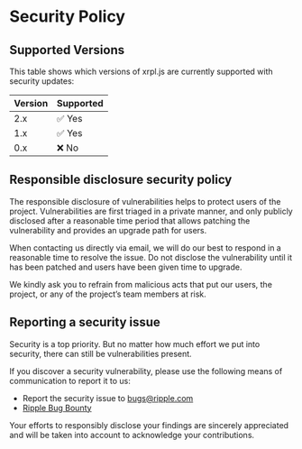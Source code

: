 # Security Policy

## Supported Versions

This table shows which versions of xrpl.js are currently supported with security updates:

| Version | Supported              |
| ------- | ---------------------- |
| 2.x     | :white_check_mark: Yes |
| 1.x     | :white_check_mark: Yes |
| 0.x     | :x:                No  |

## Responsible disclosure security policy

The responsible disclosure of vulnerabilities helps to protect users of the project. Vulnerabilities are first triaged in a private manner, and only publicly disclosed after a reasonable time period that allows patching the vulnerability and provides an upgrade path for users.

When contacting us directly via email, we will do our best to respond in a reasonable time to resolve the issue. Do not disclose the vulnerability until it has been patched and users have been given time to upgrade.

We kindly ask you to refrain from malicious acts that put our users, the project, or any of the project’s team members at risk.

## Reporting a security issue

Security is a top priority. But no matter how much effort we put into security, there can still be vulnerabilities present.

If you discover a security vulnerability, please use the following means of communication to report it to us:

- Report the security issue to bugs@ripple.com
- [Ripple Bug Bounty](https://ripple.com/bug-bounty/)

Your efforts to responsibly disclose your findings are sincerely appreciated and will be taken into account to acknowledge your contributions.

